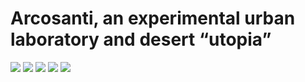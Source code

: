 # Arcosanti, an experimental urban laboratory and desert “utopia”

![](internetspace1.jpg)
![](internetspace2.jpg)
![](internetspace3.jpg)
![](internetspace4.jpg)
![](internetspace5.jpg)
